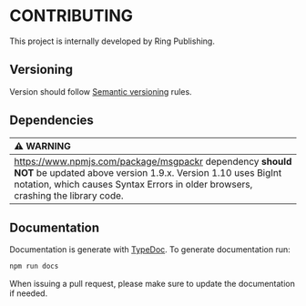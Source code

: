 # CONTRIBUTING

This project is internally developed by Ring Publishing.

## Versioning

Version should follow [Semantic versioning](https://semver.org/) rules.

## Dependencies

| :warning: WARNING          |
|:---------------------------|
| https://www.npmjs.com/package/msgpackr dependency **should NOT** be updated above version 1.9.x. Version 1.10 uses BigInt notation, which causes Syntax Errors in older browsers, crashing the library code.|

## Documentation

Documentation is generate with [TypeDoc](https://typedoc.org/). To generate documentation run:

```bash
npm run docs
```

When issuing a pull request, please make sure to update the documentation if needed.


